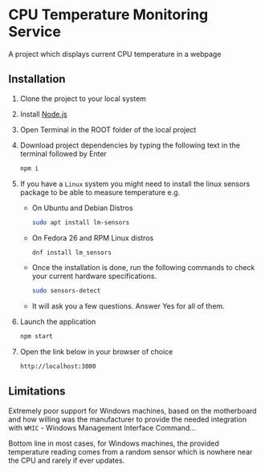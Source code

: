 # CPU Temperature Monitoring Service

A project which displays current CPU temperature in a webpage

## Installation

1. Clone the project to your local system
   
2. Install [Node.js](https://nodejs.org/en/download/)
   
3. Open Terminal in the ROOT folder of the local project

4. Download project dependencies by typing the following text in the terminal followed by Enter
    ```bash
    npm i
    ```
5. If you have a ```Linux``` system you might need to install the linux sensors package to be able to measure temperature e.g.
   * On Ubuntu and Debian Distros
        ```bash
        sudo apt install lm-sensors
        ```
   * On Fedora 26 and RPM Linux distros
        ```bash
        dnf install lm_sensors
        ```
   * Once the installation is done, run the following commands to check your current hardware specifications.
        ```bash
        sudo sensors-detect
        ```
    * It will ask you a few questions. Answer Yes for all of them.
6. Launch the application
    ```bash
    npm start
    ```
7. Open the link below in your browser of choice
    ```bash
    http://localhost:3000
    ```

## Limitations

Extremely poor support for Windows machines, based on the motherboard
and how willing was the manufacturer to provide the needed integration with
`WMIC` - Windows Management Interface Command...

Bottom line in most cases,  for Windows machines, the provided temperature reading comes from a random sensor which is nowhere near the CPU and rarely if ever updates.